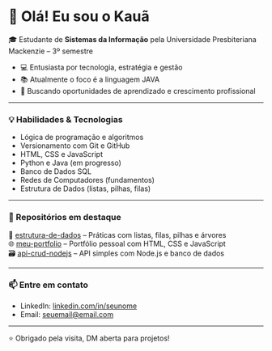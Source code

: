 # 👋 Olá! Eu sou o Kauã

🎓 Estudante de **Sistemas da Informação** pela Universidade Presbiteriana Mackenzie – 3º semestre  
- 💻 Entusiasta por tecnologia, estratégia e gestão 
- 📚 Atualmente o foco é a linguagem JAVA 
- 🚀 Buscando oportunidades de aprendizado e crescimento profissional  

---

### 💡 Habilidades & Tecnologias

- Lógica de programação e algoritmos
- Versionamento com Git e GitHub
- HTML, CSS e JavaScript
- Python e Java (em progresso)
- Banco de Dados SQL
- Redes de Computadores (fundamentos)
- Estrutura de Dados (listas, pilhas, filas)

---

### 📌 Repositórios em destaque

🔧 [estrutura-de-dados](https://github.com/seuusuario/estrutura-de-dados) – Práticas com listas, filas, pilhas e árvores  
🌐 [meu-portfolio](https://github.com/seuusuario/meu-portfolio) – Portfólio pessoal com HTML, CSS e JavaScript  
🗃️ [api-crud-nodejs](https://github.com/seuusuario/api-crud-nodejs) – API simples com Node.js e banco de dados


---

### 📫 Entre em contato

- LinkedIn: [linkedin.com/in/seunome](https://linkedin.com/in/seunome)  
- Email: seuemail@email.com

---

⭐ Obrigado pela visita, DM aberta para projetos!
```

